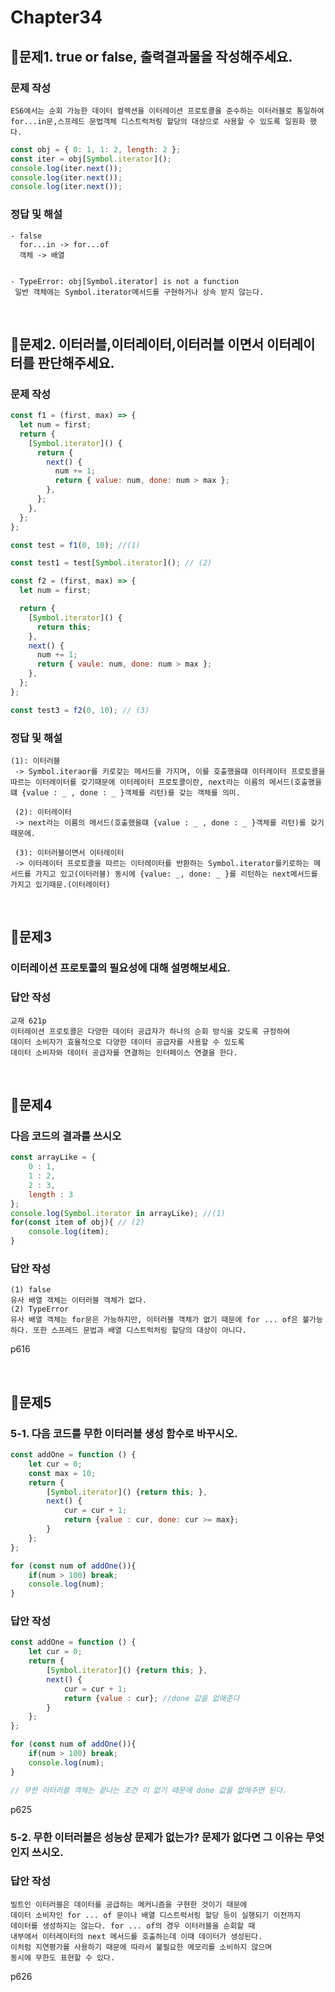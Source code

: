 # Chapter34

## 📌문제1. true or false, 출력결과물을 작성해주세요.

### 문제 작성

```
ES6에서는 순회 가능한 데이터 컬렉션을 이터레이션 프로토콜을 준수하는 이터러블로 통일하여 for...in문,스프레드 문법객체 디스트럭처링 할당의 대상으로 사용할 수 있도록 일원화 했다.
```

```js
const obj = { 0: 1, 1: 2, length: 2 };
const iter = obj[Symbol.iterator]();
console.log(iter.next());
console.log(iter.next());
console.log(iter.next());
```

### 정답 및 해설

```
- false
  for...in -> for...of
  객체 -> 배열


- TypeError: obj[Symbol.iterator] is not a function
 일반 객체에는 Symbol.iterator메서드를 구현하거나 상속 받지 않는다.
```

<br>

## 📌문제2. 이터러블,이터레이터,이터러블 이면서 이터레이터를 판단해주세요.

### 문제 작성

```js
const f1 = (first, max) => {
  let num = first;
  return {
    [Symbol.iterator]() {
      return {
        next() {
          num += 1;
          return { value: num, done: num > max };
        },
      };
    },
  };
};

const test = f1(0, 10); //(1)

const test1 = test[Symbol.iterator](); // (2)

const f2 = (first, max) => {
  let num = first;

  return {
    [Symbol.iterator]() {
      return this;
    },
    next() {
      num += 1;
      return { vaule: num, done: num > max };
    },
  };
};

const test3 = f2(0, 10); // (3)
```

### 정답 및 해설

```
(1): 이터러블
 -> Symbol.iteraor를 키로갖는 메서드를 가지며, 이를 호출했을떄 이터레이터 프로토콜을 따르는 이터레이터를 갖기때문에 이터레이터 프로토콜이란, next라는 이름의 메서드(호출했을떄 {value : _ , done : _ }객체를 리턴)를 갖는 객체를 의미.

 (2): 이터레이터
 -> next라는 이름의 메서드(호출했을떄 {value : _ , done : _ }객체를 리턴)를 갖기 때문에.

 (3): 이터러블이면서 이터레이터
 -> 이터레이터 프로토콜을 따르는 이터레이터를 반환하는 Symbol.iterator를키로하는 메서드를 가지고 있고(이터러블) 동시에 {value: _, done: _ }를 리턴하는 next메서드를 가지고 있기때문.(이터레이터)
```

<br>

## 📌문제3

### 이터레이션 프로토콜의 필요성에 대해 설명해보세요.

### 답안 작성

```
교재 621p
이터레이션 프로토콜은 다양한 데이터 공급자가 하나의 순회 방식을 갖도록 규정하여
데이터 소비자가 효율적으로 다양한 데이터 공급자를 사용할 수 있도록
데이터 소비자와 데이터 공급자를 연결하는 인터페이스 연결을 한다.
```

<br>

## 📌문제4

### 다음 코드의 결과를 쓰시오

```js
const arrayLike = { 
	0 : 1,
	1 : 2,
  	2 : 3,
	length : 3
};
console.log(Symbol.iterator in arrayLike); //(1)
for(const item of obj){ // (2)
	console.log(item);
}
```

### 답안 작성

```
(1) false 
유사 배열 객체는 이터러블 객체가 없다. 
(2) TypeError
유사 배열 객체는 for문은 가능하지만, 이터러블 객체가 없기 때문에 for ... of은 불가능하다. 또한 스프레드 문법과 배열 디스트럭처링 할당의 대상이 아니다. 
```
p616

<br>

## 📌문제5
### 5-1. 다음 코드를 무한 이터러블 생성 함수로 바꾸시오. 

```js
const addOne = function () {
	let cur = 0;
	const max = 10;
	return {
		[Symbol.iterator]() {return this; },
		next() {
			cur = cur + 1;
			return {value : cur, done: cur >= max};
		}
	};
};

for (const num of addOne()){
	if(num > 100) break;
	console.log(num);
}
```

### 답안 작성

```js
const addOne = function () {
	let cur = 0;
	return {
		[Symbol.iterator]() {return this; },
		next() {
			cur = cur + 1;
			return {value : cur}; //done 값을 없애준다
		}
	};
};

for (const num of addOne()){
	if(num > 100) break;
	console.log(num);
}

// 무한 이터러블 객체는 끝나는 조건 이 없기 때문에 done 값을 없애주면 된다. 
```
p625

### 5-2. 무한 이터러블은 성능상 문제가 없는가? 문제가 없다면 그 이유는 무엇인지 쓰시오.

### 답안 작성
```
빌트인 이터러블은 데이터를 공급하는 메커니즘을 구현한 것이기 때문에 
데이터 소비자인 for ... of 문이나 배열 디스트럭서링 할당 등이 실행되기 이전까지 
데이터를 생성하지는 않는다. for ... of의 경우 이터러블을 순회할 때 
내부에서 이터레이터의 next 메서드를 호출하는데 이때 데이터가 생성된다.
이처럼 지연평가를 사용하기 때문에 따라서 불필요한 메모리를 소비하지 않으며
동시에 무한도 표현할 수 있다.
```
p626
